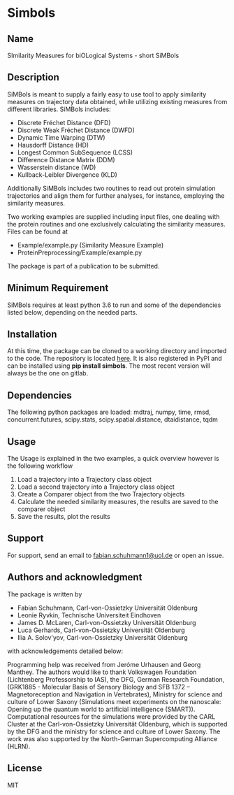 # Simbols

## Name
SImilarity Measures for biOLogical Systems - short SiMBols

## Description
SiMBols is meant to supply a fairly easy to use tool to apply similarity measures on trajectory data obtained, while utilizing existing measures from different libraries.
SiMBols includes:
* Discrete Fréchet Distance (DFD)
* Discrete Weak Fréchet Distance (DWFD)
* Dynamic Time Warping (DTW)
* Hausdorff Distance (HD)
* Longest Common SubSequence (LCSS)
* Difference Distance Matrix (DDM)
* Wasserstein distance (WD)
* Kullback-Leibler Divergence (KLD)

Additionally SiMBols includes two routines to read out protein simulation trajectories and align them for further analyses, for instance, employing the similarity measures.

Two working examples are supplied including input files, one dealing with the protein routines and one exclusively calculating the similarity measures. Files can be found at
* Example/example.py (Similarity Measure Example)
* ProteinPreprocessing/Example/example.py

The package is part of a publication to be submitted.

## Minimum Requirement
SiMBols requires at least python 3.6 to run and some of the dependencies listed below, depending on the needed parts.

## Installation
At this time, the package can be cloned to a working directory and imported to the code. The repository is located [here](gitlab.uni-oldenburg.de/quantbiolab/simbols). It is also registered in PyPI and can be installed using **pip install simbols**. The most recent version will always be the one on gitlab.

## Dependencies
The following python packages are loaded:
mdtraj, numpy, time, rmsd, concurrent.futures, scipy.stats, scipy.spatial.distance, dtaidistance, tqdm

## Usage
The Usage is explained in the two examples, a quick overview however is the following workflow
1. Load a trajectory into a Trajectory class object
2. Load a second trajectory into a Trajectory class object
3. Create a Comparer object from the two Trajectory objects
4. Calculate the needed similarity measures, the results are saved to the comparer object
5. Save the results, plot the results

## Support
For support, send an email to fabian.schuhmann1@uol.de or open an issue. 

## Authors and acknowledgment
The package is written by 
* Fabian Schuhmann,  Carl-von-Ossietzky Universität Oldenburg
* Leonie Ryvkin,  Technische Universiteit Eindhoven
* James D. McLaren,  Carl-von-Ossietzky Universität Oldenburg
* Luca Gerhards,  Carl-von-Ossietzky Universität Oldenburg
* Ilia A. Solov'yov,  Carl-von-Ossietzky Universität Oldenburg   

with acknowledgements detailed below:

Programming help was received from Jeróme Urhausen and Georg Manthey. The authors would like to thank Volkswagen Foundation (Lichtenberg Professorship to IAS), the DFG, German Research Foundation, (GRK1885 - Molecular Basis of Sensory Biology and SFB 1372 – Magnetoreception and Navigation in Vertebrates), Ministry for science and culture of Lower Saxony (Simulations meet experiments on the nanoscale: Opening up the quantum world to artificial intelligence (SMART)). Computational resources for the simulations were provided by the CARL Cluster at the Carl-von-Ossietzky Universität Oldenburg, which is supported by the DFG and the ministry for science and culture of Lower Saxony. The work was also supported by the North-German Supercomputing Alliance (HLRN).

## License
MIT
